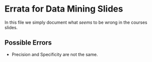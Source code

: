 # Errata for Data Mining Slides #
In this file we simply document what *seems* to be wrong in the
courses slides.


## Possible Errors  ##
* Precision and Specificity are not the same.
